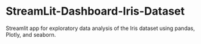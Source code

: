 # StreamLit-Dashboard-Iris-Dataset
Streamlit app for exploratory data analysis of the Iris dataset using pandas, Plotly, and seaborn.
